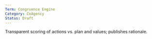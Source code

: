 ```yaml
---
Term: Congruence Engine
Category: CoAgency
Status: Draft
---
```

Transparent scoring of actions vs. plan and values; publishes rationale.
